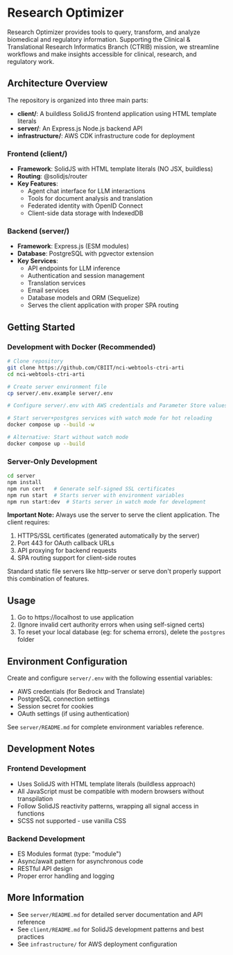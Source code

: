 # Research Optimizer

Research Optimizer provides tools to query, transform, and analyze biomedical and regulatory information. Supporting the Clinical & Translational Research Informatics Branch (CTRIB) mission, we streamline workflows and make insights accessible for clinical, research, and regulatory work.

## Architecture Overview

The repository is organized into three main parts:
- **client/**: A buildless SolidJS frontend application using HTML template literals
- **server/**: An Express.js Node.js backend API
- **infrastructure/**: AWS CDK infrastructure code for deployment

### Frontend (client/)
- **Framework**: SolidJS with HTML template literals (NO JSX, buildless)
- **Routing**: @solidjs/router
- **Key Features**:
  - Agent chat interface for LLM interactions
  - Tools for document analysis and translation
  - Federated identity with OpenID Connect
  - Client-side data storage with IndexedDB

### Backend (server/)
- **Framework**: Express.js (ESM modules)
- **Database**: PostgreSQL with pgvector extension
- **Key Services**:
  - API endpoints for LLM inference
  - Authentication and session management
  - Translation services
  - Email services
  - Database models and ORM (Sequelize)
  - Serves the client application with proper SPA routing

## Getting Started

### Development with Docker (Recommended)
```bash
# Clone repository
git clone https://github.com/CBIIT/nci-webtools-ctri-arti
cd nci-webtools-ctri-arti

# Create server environment file
cp server/.env.example server/.env

# Configure server/.env with AWS credentials and Parameter Store values

# Start server+postgres services with watch mode for hot reloading
docker compose up --build -w

# Alternative: Start without watch mode
docker compose up --build
```

### Server-Only Development
```bash
cd server
npm install
npm run cert   # Generate self-signed SSL certificates
npm run start  # Starts server with environment variables
npm run start:dev  # Starts server in watch mode for development
```

**Important Note:** Always use the server to serve the client application. The client requires:
1. HTTPS/SSL certificates (generated automatically by the server)
2. Port 443 for OAuth callback URLs
3. API proxying for backend requests
4. SPA routing support for client-side routes

Standard static file servers like http-server or serve don't properly support this combination of features.

## Usage
1. Go to https://localhost to use application
2. (Ignore invalid cert authority errors when using self-signed certs)
3. To reset your local database (eg: for schema errors), delete the `postgres` folder

## Environment Configuration

Create and configure `server/.env` with the following essential variables:
- AWS credentials (for Bedrock and Translate)
- PostgreSQL connection settings
- Session secret for cookies
- OAuth settings (if using authentication)

See `server/README.md` for complete environment variables reference.

## Development Notes

### Frontend Development
- Uses SolidJS with HTML template literals (buildless approach)
- All JavaScript must be compatible with modern browsers without transpilation
- Follow SolidJS reactivity patterns, wrapping all signal access in functions
- SCSS not supported - use vanilla CSS

### Backend Development
- ES Modules format (type: "module")
- Async/await pattern for asynchronous code
- RESTful API design
- Proper error handling and logging

## More Information

- See `server/README.md` for detailed server documentation and API reference
- See `client/README.md` for SolidJS development patterns and best practices
- See `infrastructure/` for AWS deployment configuration